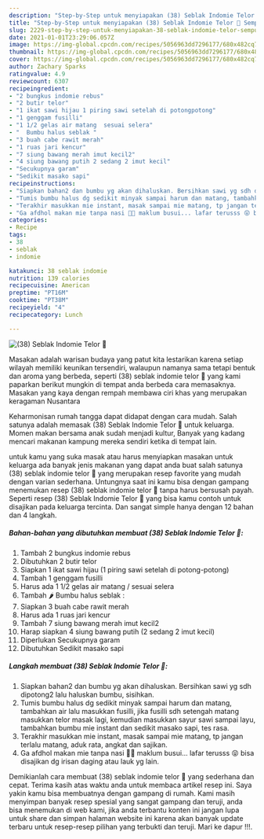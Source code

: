 ```yaml
---
description: "Step-by-Step untuk menyiapakan (38) Seblak Indomie Telor 🍜 Sempurna"
title: "Step-by-Step untuk menyiapakan (38) Seblak Indomie Telor 🍜 Sempurna"
slug: 2229-step-by-step-untuk-menyiapakan-38-seblak-indomie-telor-sempurna
date: 2021-01-01T23:29:06.057Z
image: https://img-global.cpcdn.com/recipes/5056963dd7296177/680x482cq70/38-seblak-indomie-telor-🍜-foto-resep-utama.jpg
thumbnail: https://img-global.cpcdn.com/recipes/5056963dd7296177/680x482cq70/38-seblak-indomie-telor-🍜-foto-resep-utama.jpg
cover: https://img-global.cpcdn.com/recipes/5056963dd7296177/680x482cq70/38-seblak-indomie-telor-🍜-foto-resep-utama.jpg
author: Zachary Sparks
ratingvalue: 4.9
reviewcount: 6307
recipeingredient:
- "2 bungkus indomie rebus"
- "2 butir telor"
- "1 ikat sawi hijau 1 piring sawi setelah di potongpotong"
- "1 genggam fusilli"
- "1 1/2 gelas air matang  sesuai selera"
- "  Bumbu halus seblak "
- "3 buah cabe rawit merah"
- "1 ruas jari kencur"
- "7 siung bawang merah imut kecil2"
- "4 siung bawang putih 2 sedang 2 imut kecil"
- "Secukupnya garam"
- "Sedikit masako sapi"
recipeinstructions:
- "Siapkan bahan2 dan bumbu yg akan dihaluskan. Bersihkan sawi yg sdh dipotong2 lalu haluskan bumbu, sisihkan."
- "Tumis bumbu halus dg sedikit minyak sampai harum dan matang, tambahkan air lalu masukkan fusilli, jika fusilli sdh setengah matang masukkan telor masak lagi, kemudian masukkan sayur sawi sampai layu, tambahkan bumbu mie instant dan sedikit masako sapi, tes rasa."
- "Terakhir masukkan mie instant, masak sampai mie matang, tp jangan terlalu matang, aduk rata, angkat dan sajikan."
- "Ga afdhol makan mie tanpa nasi 🤣🤣 maklum busui... lafar terusss 😝 bisa disajikan dg irisan daging atau lauk yg lain."
categories:
- Recipe
tags:
- 38
- seblak
- indomie

katakunci: 38 seblak indomie 
nutrition: 139 calories
recipecuisine: American
preptime: "PT16M"
cooktime: "PT38M"
recipeyield: "4"
recipecategory: Lunch

---
```



![(38) Seblak Indomie Telor 🍜](https://img-global.cpcdn.com/recipes/5056963dd7296177/680x482cq70/38-seblak-indomie-telor-🍜-foto-resep-utama.jpg)

Masakan adalah warisan budaya yang patut kita lestarikan karena setiap wilayah memiliki keunikan tersendiri, walaupun namanya sama tetapi bentuk dan aroma yang berbeda, seperti (38) seblak indomie telor 🍜 yang kami paparkan berikut mungkin di tempat anda berbeda cara memasaknya. Masakan yang kaya dengan rempah membawa ciri khas yang merupakan keragaman Nusantara



Keharmonisan rumah tangga dapat didapat dengan cara mudah. Salah satunya adalah memasak (38) Seblak Indomie Telor 🍜 untuk keluarga. Momen makan bersama anak sudah menjadi kultur, Banyak yang kadang mencari makanan kampung mereka sendiri ketika di tempat lain.

untuk kamu yang suka masak atau harus menyiapkan masakan untuk keluarga ada banyak jenis makanan yang dapat anda buat salah satunya (38) seblak indomie telor 🍜 yang merupakan resep favorite yang mudah dengan varian sederhana. Untungnya saat ini kamu bisa dengan gampang menemukan resep (38) seblak indomie telor 🍜 tanpa harus bersusah payah.
Seperti resep (38) Seblak Indomie Telor 🍜 yang bisa kamu contoh untuk disajikan pada keluarga tercinta. Dan sangat simple hanya dengan 12 bahan dan 4 langkah.


<!--inarticleads1-->

##### Bahan-bahan yang dibutuhkan membuat (38) Seblak Indomie Telor 🍜:

1. Tambah 2 bungkus indomie rebus
1. Dibutuhkan 2 butir telor
1. Siapkan 1 ikat sawi hijau (1 piring sawi setelah di potong-potong)
1. Tambah 1 genggam fusilli
1. Harus ada 1 1/2 gelas air matang / sesuai selera
1. Tambah  🌶 Bumbu halus seblak :
1. Siapkan 3 buah cabe rawit merah
1. Harus ada 1 ruas jari kencur
1. Tambah 7 siung bawang merah imut kecil2
1. Harap siapkan 4 siung bawang putih (2 sedang 2 imut kecil)
1. Diperlukan Secukupnya garam
1. Dibutuhkan Sedikit masako sapi




<!--inarticleads2-->

##### Langkah membuat  (38) Seblak Indomie Telor 🍜:

1. Siapkan bahan2 dan bumbu yg akan dihaluskan. Bersihkan sawi yg sdh dipotong2 lalu haluskan bumbu, sisihkan.
1. Tumis bumbu halus dg sedikit minyak sampai harum dan matang, tambahkan air lalu masukkan fusilli, jika fusilli sdh setengah matang masukkan telor masak lagi, kemudian masukkan sayur sawi sampai layu, tambahkan bumbu mie instant dan sedikit masako sapi, tes rasa.
1. Terakhir masukkan mie instant, masak sampai mie matang, tp jangan terlalu matang, aduk rata, angkat dan sajikan.
1. Ga afdhol makan mie tanpa nasi 🤣🤣 maklum busui... lafar terusss 😝 bisa disajikan dg irisan daging atau lauk yg lain.




Demikianlah cara membuat (38) seblak indomie telor 🍜 yang sederhana dan cepat. Terima kasih atas waktu anda untuk membaca artikel resep ini. Saya yakin kamu bisa membuatnya dengan gampang di rumah. Kami masih menyimpan banyak resep spesial yang sangat gampang dan teruji, anda bisa menemukan di web kami, jika anda terbantu konten ini jangan lupa untuk share dan simpan halaman website ini karena akan banyak update terbaru untuk resep-resep pilihan yang terbukti dan teruji. Mari ke dapur !!!. 
